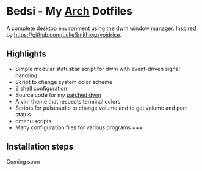 # Bedsi - My [Arch](https://archlinux.org/) Dotfiles

A complete desktop environment using the [dwm](https://dwm.suckless.org/) window manager. Inspired by https://github.com/LukeSmithxyz/voidrice.

## Highlights
* Simple modular statusbar script for dwm with event-driven signal handling
* Script to change system color scheme
* Z shell configuration
* Source code for my [patched dwm](https://github.com/simtd/bedsi-de/dwm-patched)
* A vim theme that respects terminal colors
* Scripts for pulseaudio to change volume and to get volume and port status
* dmenu scripts
* Many configuration files for various programs
+++

## Installation steps
Coming soon